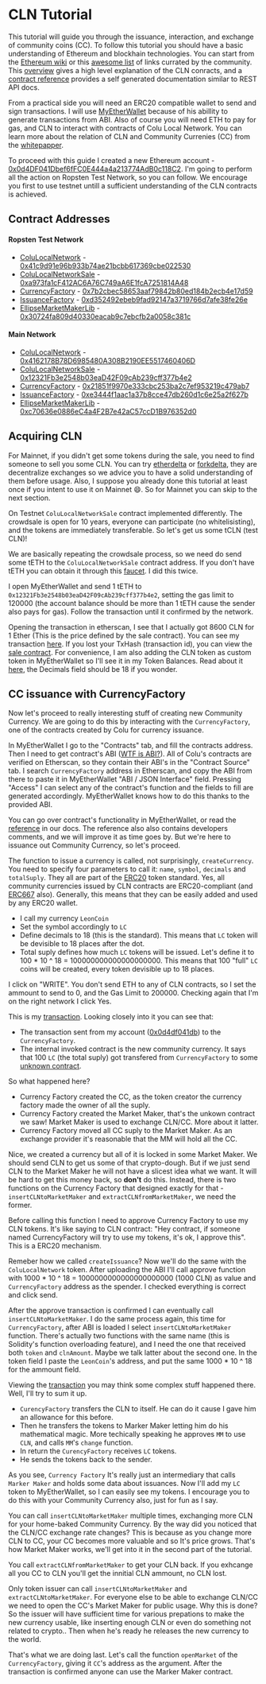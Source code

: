 
# CLN Tutorial

This tutorial will guide you through the issuance, interaction, and exchange of community coins (CC). To follow this tutorial you should have a basic understanding of Ethereum and blockhain technologies. You can start from the [Ethereum wiki](https://github.com/ethereum/wiki/wiki/Ethereum-introduction) or this [awesome list](https://github.com/ethereum/wiki/wiki/Ethereum-introduction) of links currated by the community. This [overview](overview.md) gives a high level explanation of the CLN conracts, and a [contract reference](reference) provides a self generated documentation similar to REST API docs.

From a practical side you will need an ERC20 compatible wallet to send and sign transactions. I will use [MyEtherWallet](https://www.myetherwallet.com/) because of his abillity to generate transactions from ABI. Also of course you will need ETH to pay for gas, and CLN to interact with contracts of Colu Local Network. You can learn more about the relation of CLN and Community Currenies (CC) from the [whitepapper](https://cln.network/pdf/cln_whitepaper.pdf).

To proceed with this guide I created a new Ethereum account - [0x0d4DF041Dbef6fFC0E444a4a213774AdB0c118C2](https://ropsten.etherscan.io/address/0x0d4DF041Dbef6fFC0E444a4a213774AdB0c118C2). I'm going to perform all the action on Ropsten Test Network, so you can follow. We encourage you first to use testnet untill a sufficient understanding of the CLN contracts is achieved.

## Contract Addresses

#### Ropsten Test Network
- [ColuLocalNetwork](reference/ColuLocalNetwork.md) -  [0x41c9d91e96b933b74ae21bcbb617369cbe022530](https://ropsten.etherscan.io/address/0x41c9d91e96b933b74ae21bcbb617369cbe022530)
- [ColuLocalNetworkSale](reference/ColuLocalNetworkSale.md) - [0xa973fa1cF412AC6A76C749aA6E1fcA7251814A48](https://ropsten.etherscan.io/address/0xa973fa1cF412AC6A76C749aA6E1fcA7251814A48)
- [CurrencyFactory](reference/CurrencyFactory.md) - [0x7b2cbec58653aaf79842b80ed184b2ecb4e17d59](https://ropsten.etherscan.io/address/0x7b2cbec58653aaf79842b80ed184b2ecb4e17d59)
- [IssuanceFactory](reference/IssuanceFactory.md) - [0xd352492ebeb9fad92147a3719766d7afe38fe26e](https://ropsten.etherscan.io/address/0xd352492ebeb9fad92147a3719766d7afe38fe26e)
- [EllipseMarketMakerLib](reference/EllipseMarketMakerLib.md) - [0x30724fa809d40330eacab9c7ebcfb2a0058c381c](https://ropsten.etherscan.io/address/0x30724fa809d40330eacab9c7ebcfb2a0058c381c)


#### Main Network

- [ColuLocalNetwork](reference/ColuLocalNetwork.md) - [0x4162178B78D6985480A308B2190EE5517460406D](https://etherscan.io/address/0x4162178b78d6985480a308b2190ee5517460406d)
- [ColuLocalNetworkSale](reference/ColuLocalNetworkSale.md) - [0x12321Fb3e2548b03eaD42F09cAb239cff377b4e2](https://etherscan.io/address/0x12321fb3e2548b03ead42f09cab239cff377b4e2)
- [CurrencyFactory](reference/CurrencyFactory.md) - [0x21851f9970e333cbc253ba2c7ef953219c479ab7](https://etherscan.io/address/0x21851f9970e333cbc253ba2c7ef953219c479ab7)
- [IssuanceFactory](reference/IssuanceFactory.md) - [0xe3444f1aac1a37b8cce47db260d1c6e25a2f627b](https://etherscan.io/address/0xe3444f1aac1a37b8cce47db260d1c6e25a2f627b)
- [EllipseMarketMakerLib](reference/EllipseMarketMakerLib.md) - [0xc70636e0886eC4a4F2B7e42aC57ccD1B976352d0](https://etherscan.io/address/0xc70636e0886ec4a4f2b7e42ac57ccd1b976352d0)


## Acquiring CLN

For Mainnet, if you didn't get some tokens during the sale, you need to find someone to sell you some CLN. You can try [etherdelta](https://etherdelta.com/) or [forkdelta](https://forkdelta.github.io/), they are decentralize exchanges so we advice you to have a solid understanding of them before usage. Also, I suppose you already done this tutorial at least once if you intent to use it on Mainnet :smile:. So for Mainnet you can skip to the next section.

On Testnet `ColuLocalNetworkSale` contract implemented differently. The crowdsale is open for 10 years, everyone can participate (no whitelisisting), and the tokens are immediately transferable. So let's get us some tCLN (test CLN)!

We are basically repeating the crowdsale process, so we need do send some tETH to the `ColuLocalNetworkSale` contract address. If you don't have tETH you can obtain it through this [faucet](http://faucet.ropsten.be:3001/). I did this twice.

 I open MyEtherWallet and send 1 tETH to `0x12321Fb3e2548b03eaD42F09cAb239cff377b4e2`, setting the gas limit to 120000 (the account balance should be more than 1 tETH cause the sender also pays for gas). Follow the transaction until it confirmed by the network.

 Opening the transaction in etherscan, I see that I actually got 8600 CLN for 1 Ether (This is the price defined by the sale contract). You can see my transaction [here](https://ropsten.etherscan.io/tx/0x249aaa9bccd902cc329a6c220e562578d235f054803e61dc4622fe19acf6a564). If you lost your TxHash (transaction id), you can view the [sale contract](https://ropsten.etherscan.io/address/0xa973fa1cf412ac6a76c749aa6e1fca7251814a48#tokentxns). For convenience, I am also adding the CLN token as custom token in MyEtherWallet so I'll see it in my Token Balances. Read about it  [here](https://myetherwallet.github.io/knowledge-base/send/adding-new-token-and-sending-custom-tokens.html), the Decimals field should be 18 if you wonder.


 ## CC issuance with CurrencyFactory

 Now let's proceed to really interesting stuff of creating new Community Currency. We are going to do this by interacting with the `CurrencyFactory`, one of the contracts created by Colu for currency issuance.

 In MyEtherWallet I go to the "Contracts" tab, and fill the contracts address. Then I need to get contract's ABI ([WTF is ABI?](https://github.com/ethereum/wiki/wiki/Ethereum-Contract-ABI)). All of Colu's contracts are verified on Etherscan, so they contain their ABI's in the "Contract Source" tab. I search `CurrencyFactory` address in Etherscan, and copy the ABI from there to paste it in MyEtherWallet "ABI / JSON Interface" field. Pressing "Access" I can select any of the contract's function and the fields to fill are generated accordingly. MyEtherWallet knows how to do this thanks to the provided ABI.

You can go over contract's functionality in MyEtherWallet, or read the [reference](reference/CurrencyFactory.md) in our docs. The reference also also contains developers comments, and we will improve it as time goes by. But we're here to issuance out Community Currency, so let's proceed.

The function to issue a currency is called, not surprisingly, `createCurrency`. You need to specify four parameters to call it: `name`, `symbol`, `decimals` and `totalSuply`. They all are part of the [ERC20](https://theethereum.wiki/w/index.php/ERC20_Token_Standard) token standard. Yes, all community currencies issued by CLN contracts are ERC20-compliant (and [ERC667](https://github.com/ethereum/EIPs/issues/677) also). Generally, this means that they can be easily added and used by any ERC20 wallet.

- I call my currency `LeonCoin`
- Set the symbol accordingly to `LC`
- Define decimals to 18 (this is the standard). This means that `LC` token will be devisible to 18 places after the dot.
- Total suply defines how much `LC` tokens will be issued. Let's define it to 100 * 10 ^ 18 = 100000000000000000000. This means that 100 "full" `LC` coins will be created, every token devisible up to 18 places.

I click on "WRITE". You don't send ETH to any of CLN contracts, so I set the ammount to send to 0, and the Gas Limit to 200000. Checking again that I'm on the right network I click Yes.

This is my [transaction](https://ropsten.etherscan.io/tx/0x5da028b5036da68bad1debe7db94c2c492c87a0f6da1422d58450c578ca692f1). Looking closely into it you can see that:

- The transaction sent from my account ([0x0d4df041db](https://ropsten.etherscan.io/address/0x0d4df041dbef6ffc0e444a4a213774adb0c118c2)) to the `CurrencyFactory`.
- The internal invoked contract is the new community currency. It says that 100 `LC` (the total suply) got transfered from `CurrencyFactory` to some [unknown contract](https://ropsten.etherscan.io/token/0x65d7070db3ffe6dbd7e53d5469b1b48fa33c6af7?a=0xf78703215ed962647478339fd54f785e1c95259a).

So what happened here?

- Currency Factory created the CC, as the token creator the currency factory made the owner of all the suply.
- Currency Factory created the Market Maker, that's the unkown contract we saw! Market Maker is used to exchange CLN/CC. More about it latter.
- Currency Factory moved all CC suply to the Market Maker. As an exchange provider it's reasonable that the MM will hold all the CC.

Nice, we created a currency but all of it is locked in some Market Maker. We should send CLN to get us some of that crypto-dough. But if we just send CLN to the Market Maker he will not have a slicest idea what we want. It will be hard to get this money back, so **don't** do this. Instead, there is two functions on the Currency Factory that designed exactly for that - `insertCLNtoMarketMaker` and `extractCLNfromMarketMaker`, we need the former.

Before calling this function I need to approve Currency Factory to use my CLN tokens. It's like saying to CLN contract: "Hey contract, if someone named CurrencyFactory will try to use my tokens, it's ok, I approve this". This is a ERC20 mechanism.

 Remeber how we called `createIssuance`? Now we'll do the same with the `ColuLocalNetwork` token. After uploading the ABI I'll call approve function with 1000 * 10 ^ 18 = 1000000000000000000000 (1000 CLN) as value and `CurrencyFactory` address as the spender. I checked everything is correct and click send.

 After the approve transaction is confirmed I can eventually call `insertCLNtoMarketMaker`. I do the same process again, this time for `CurrencyFactory`, after ABI is loaded I select `insertCLNtoMarketMaker` function. There's actually two functions with the same name (this is Solidity's function overloading feature), and I need the one that received both `token` and `clnAmount`. Maybe we talk latter about the second one. In the token field I paste the `LeonCoin`'s address, and put the same 1000 * 10 ^ 18 for the ammount field.

Viewing the [transaction](https://ropsten.etherscan.io/tx/0xaadef80fdbb2dc223a0c780e2d4444b0a8ec9642a1496970653f681bfa73c966) you may think some complex stuff happened there. Well, I'll try to sum it up.

- `CurencyFactory` transfers the CLN to itself. He can do it cause I gave him an allowance for this before.
- Then he transfers the tokens to Marker Maker letting him do his mathematical magic. More techically speaking he approves `MM` to use `CLN`, and calls `MM`'s  `change` function.
- In return the `CurencyFactory` receives `LC` tokens.
- He sends the tokens back to the sender.

As you see, `Currency Factory` It's really just an intermediary that calls `Marker Maker` and holds some data about issuances. Now I'll add my `LC` token to MyEtherWallet, so I can easily see my tokens. I encourage you to do this with your Community Currency also, just for fun as I say.

You can call `insertCLNtoMarketMaker` multiple times, exchanging more CLN for your home-baked Community Currency. By the way did you noticed that the CLN/CC exchange rate changes? This is because as you change more CLN to CC, your CC becomes more valuable and so It's price grows. That's how Market Maker works, we'll get into it in the second part of the tutorial.

You call `extractCLNfromMarketMaker` to get your CLN back. If you exhcange all you CC to CLN you'll get the innitial CLN ammount, no CLN lost.

Only token issuer can call `insertCLNtoMarketMaker` and `extractCLNtoMarketMaker`. For everyone else to be able to exchange CLN/CC we need to open the CC's Market Maker for public usage. Why this is done? So the issuer will have sufficient time for various prepations to make the new currency usable, like inserting enough CLN or even do something not related to crypto.. Then when he's ready he releases the new currency to the world.

That's what we are doing last. Let's call the function `openMarket` of the `CurrencyFactory`, giving it `CC`'s address as the argument. After the transaction is confirmed anyone can use the Marker Maker contract.
